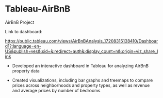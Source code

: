 # Tableau-AirBnB
AirBnB Project 


Link to dashboard: 

https://public.tableau.com/views/AirBnBAnalysis_17208315138410/Dashboard1?:language=en-US&publish=yes&:sid=&:redirect=auth&:display_count=n&:origin=viz_share_link



- Developed an interactive dashboard in Tableau for analyzing AirBnB property data

- Created visualizations, including bar graphs and treemaps to compare prices across neighborhoods and property types, as well as revenue and average prices by number of bedrooms

